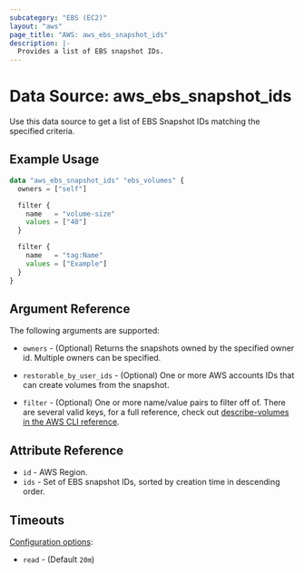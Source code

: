 ```yaml
---
subcategory: "EBS (EC2)"
layout: "aws"
page_title: "AWS: aws_ebs_snapshot_ids"
description: |-
  Provides a list of EBS snapshot IDs.
---
```


# Data Source: aws_ebs_snapshot_ids

Use this data source to get a list of EBS Snapshot IDs matching the specified
criteria.

## Example Usage

```terraform
data "aws_ebs_snapshot_ids" "ebs_volumes" {
  owners = ["self"]

  filter {
    name   = "volume-size"
    values = ["40"]
  }

  filter {
    name   = "tag:Name"
    values = ["Example"]
  }
}
```

## Argument Reference

The following arguments are supported:

* `owners` - (Optional) Returns the snapshots owned by the specified owner id. Multiple owners can be specified.

* `restorable_by_user_ids` - (Optional) One or more AWS accounts IDs that can create volumes from the snapshot.

* `filter` - (Optional) One or more name/value pairs to filter off of. There are
several valid keys, for a full reference, check out
[describe-volumes in the AWS CLI reference][1].

## Attribute Reference

* `id` - AWS Region.
* `ids` - Set of EBS snapshot IDs, sorted by creation time in descending order.

## Timeouts

[Configuration options](https://developer.hashicorp.com/terraform/language/resources/syntax#operation-timeouts):

- `read` - (Default `20m`)

[1]: http://docs.aws.amazon.com/cli/latest/reference/ec2/describe-snapshots.html
